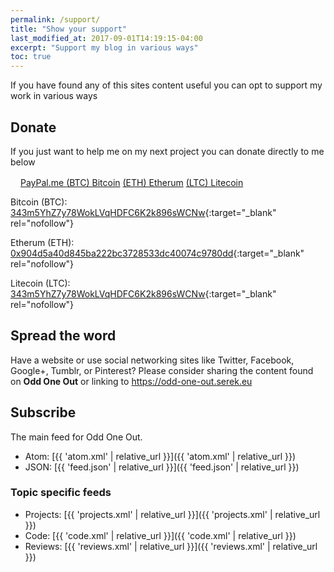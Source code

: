 ```yaml
---
permalink: /support/
title: "Show your support"
last_modified_at: 2017-09-01T14:19:15-04:00
excerpt: "Support my blog in various ways"
toc: true
---
```

If you have found any of this sites content useful you can opt to support my work in various ways

## Donate

If you just want to help me on my next project you can donate directly to me below

<div markdown="0" class="btn--group">
  <a href="https://www.paypal.me/Ox3" class="btn" rel="nofollow">
    <svg class="icon icon--paypal" width="16px" height="16px"><use xlink:href="{{ 'icons.svg#icon-paypal' | prepend: 'assets/icons/' | relative_url }}"></use></svg>PayPal.me
  </a>
  <a href="/assets/images/Bitcoin_BTC_343m5YhZ7y78WokLVqHDFC6K2k896sWCNw.png" class="btn" rel="nofollow">(BTC) Bitcoin</a>
  <a href="/assets/images/Etherum_ETH_0x904d5a40d845ba222bc3728533dc40074c9780dd.png" class="btn" rel="nofollow">(ETH) Etherum</a>
  <a href="/assets/images/Litecoin_LTC_MCLukFCibdaVuqShxsbqPHoxDPrvxfVYjz.png" class="btn" rel="nofollow">(LTC) Litecoin</a>
</div>

Bitcoin (BTC): [343m5YhZ7y78WokLVqHDFC6K2k896sWCNw](/assets/images/Bitcoin_BTC_343m5YhZ7y78WokLVqHDFC6K2k896sWCNw.png){:target="_blank" rel="nofollow"}

Etherum (ETH): [0x904d5a40d845ba222bc3728533dc40074c9780dd](/assets/images/Etherum_ETH_0x904d5a40d845ba222bc3728533dc40074c9780dd.png){:target="_blank" rel="nofollow"}

Litecoin (LTC): [343m5YhZ7y78WokLVqHDFC6K2k896sWCNw](/assets/images/Litecoin_LTC_MCLukFCibdaVuqShxsbqPHoxDPrvxfVYjz.png){:target="_blank" rel="nofollow"}

## Spread the word

Have a website or use social networking sites like Twitter, Facebook, Google+, Tumblr, or Pinterest? Please consider sharing the content found on **Odd One Out** or linking to <https://odd-one-out.serek.eu>

## Subscribe

The main feed for Odd One Out. 

- Atom: [{{ 'atom.xml' | relative_url }}]({{ 'atom.xml' | relative_url }})
- JSON: [{{ 'feed.json' | relative_url }}]({{ 'feed.json' | relative_url }})

### Topic specific feeds

- Projects: [{{ 'projects.xml' | relative_url }}]({{ 'projects.xml' | relative_url }})
- Code: [{{ 'code.xml' | relative_url }}]({{ 'code.xml' | relative_url }})
- Reviews: [{{ 'reviews.xml' | relative_url }}]({{ 'reviews.xml' | relative_url }})
